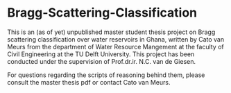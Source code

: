 # Bragg-Scattering-Classification

This is an (as of yet) unpublished master student thesis project on Bragg scattering classification over water reservoirs in Ghana, written by Cato van Meurs from the department of Water Resource Mangement at the faculty of Civil Engineering at the TU Delft University. This project has been conducted under the supervision of Prof.dr.ir. N.C. van de Giesen. 

For questions regarding the scripts of reasoning behind them, please consult the master thesis pdf or contact Cato van Meurs.

